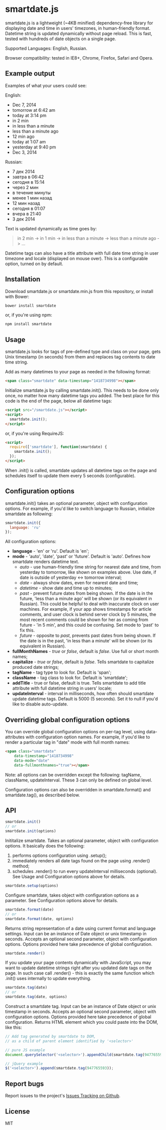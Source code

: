 # smartdate.js

smartdate.js is a lightweight (~4KB minified) dependency-free library
for displaying date and time in users' timezones, in human-friendly
format. Datetime string is updated dynamically without page reload. This
is fast, tested with hundreds of date objects on a single page.

Supported Languages: English, Russian.

Browser compatibility: tested in IE8+, Chrome, Firefox, Safari and
Opera.

## Example output

Examples of what your users could see:

English:

- Dec 7, 2014
- tomorrow at 6:42 am
- today at 3:14 pm
- in 2 min
- in less than a minute
- less than a minute ago
- 12 min ago
- today at 1:07 am
- yesterday at 9:40 pm
- Dec 3, 2014

Russian:

- 7 дек 2014
- завтра в 06:42
- сегодня в 15:14
- через 2 мин
- в течение минуты
- менее 1 мин назад
- 12 мин назад
- сегодня в 01:07
- вчера в 21:40
- 3 дек 2014

Text is updated dynamically as time goes by:
> in 2 min -> in 1 min -> in less than a minute -> less than a minute ago -> ... 

Datetime tags can also have a title attribute with full date time string
in user timezone and locale (displayed on mouse over). This is a
configurable option, turned on by default.

## Installation

Download smartdate.js or smartdate.min.js from this repository, or
install with Bower:

```sh
bower install smartdate
```

or, if you're using npm:

```sh
npm install smartdate
```

## Usage

smartdate.js looks for tags of pre-defined type and class on your page,
gets Unix timestamp (in seconds) from them and replaces tag contents to
date time string.

Add as many datetimes to your page as needed in the following format:

```html
<span class="smartdate" data-timestamp="1418734998"></span>
```

Initialize smartdate.js by calling smartdate.init(). This needs to be
done only once, no matter how many datetime tags you added. The best
place for this code is the end of the page, below all datetime tags:

```html
<script src="/smartdate.js"></script>
<script>
  smartdate.init();
</script>
```

or, if you're using RequireJS:

```html
<script>
  require(['smartdate'], function(smartdate) {
    smartdate.init();
  });
</script>
```

When .init() is called, smartdate updates all datetime tags on the page
and schedules itself to update them every 5 seconds (configurable).

## Configuration options

smartdate.init() takes an optional parameter, object with configuration
options. For example, if you'd like to switch language to Russian,
initialize smartdate as following:

```js
smartdate.init({
  language: 'ru'
});
```

All configuration options:

- **language** - 'en' or 'ru'. Default is 'en';
- **mode** - 'auto', 'date', 'past' or 'future'. Default is 'auto'. Defines how
  smartdate renders datetime text. 
    * *auto* - use human-friendly time string for nearest date and time, 
      from yesterday to tomorrow, like shown on examples above. Use date, 
      if date is outside of yesterday <-> tomorrow interval;
    * *date* - always show dates, even for nearest date and time; 
    * *datetime* - show date and time up to minutes; 
    * *past* - prevent future dates from being shown. If the date is in the 
      future, 'less than a minute ago' will be shown (or its equivalent in 
      Russian). This could be helpful to deal with inaccurate clock on user
      machines. For example, if your app shows timestamps for article comments,
      and user clock is behind server clock by 5 minutes, the most recent 
      comments could be shown for her as coming from future - 'in 5 min', and
      this could be confusing. Set mode to 'past' to fix this.
    * *future* - opposite to *past*, prevents past dates from being shown. If 
      the date is in the past, 'in less than a minute' will be shown (or its 
      equivalent in Russian).
- **fullMonthNames** - *true* or *false*, default is *false*. Use full or short
  month names;
- **capitalize** - *true* or *false*, default is *false*. Tells smartdate to
  capitalize produced date strings;
- **tagName** - tag type to look for. Default is 'span';
- **className** - tag class to look for. Default is 'smartdate';
- **addTitle** - true or false, default is true. Tells smartdate to add
  title attribute with full datetime string in users' locale;
- **updateInterval** - interval in milliseconds, how often should smartdate 
  update datetime tags. Default is 5000 (5 seconds). Set it to null if you'd 
  like to disable auto-update.
  
## Overriding global configuration options

You can override global configuration options on per-tag level, using 
data-attributes with configuration option names. For example, if you'd like 
to render a particular tag in "date" mode with full month names:

```html
<span class="smartdate" 
    data-timestamp="1418734998" 
    data-mode="date" 
    data-fullmonthnames="true"></span>
```

Note: all options can be overridden except the following: tagName, className,
updateInterval. These 3 can only be defined on global level.

Configuration options can also be overridden in smartdate.format() and 
smartdate.tag(), as described below.

  
## API

```js
smartdate.init()
// or
smartdate.init(options)
```
Inititalize smartdate. Takes an optional parameter, object with configuration
options. It basically does the following:
  1. performs options configuration using .setup(); 
  2. immediately renders all date tags found on the page using .render() method;
  3. schedules .render() to run every updateInterval milliseconds (optional). 
See Usage and Configuration options above for details.


```js
smartdate.setup(options)
```
Configure smartdate, takes object with configuration options as a parameter. 
See Configuration options above for details.


```js
smartdate.format(date)
// or
smartdate.format(date, options)
```
Returns string representation of a date using current format and language 
settings. Input can be an instance of Date object or unix timestamp in seconds.
Accepts an optional second parameter, object with configuration options. 
Options provided here take precedence of global configuration.


```js
smartdate.render()
```
If you update your page contents dynamically with JavaScript, you may want
to update datetime strings right after you updated date tags on the page. 
In such case call .render() - this is exactly the same function which .init() 
uses internally to update everything.


```js
smartdate.tag(date)
// or
smartdate.tag(date, options)
```
Construct a smartdate tag. Input can be an instance of Date object or unix 
timestamp in seconds. Accepts an optional second parameter, object with 
configuration options. Options provided here take precedence of global 
configuration. Returns HTML element which you could paste into the DOM, 
like this:
 
```js
// Add tag generated by smartdate to DOM, 
// as a child of parent element identified by '<selector>'

// pure JS example
document.querySelector('<selector>').appendChild(smartdate.tag(947765593));

// jQuery example
$('<selector>').append(smartdate.tag(947765593));
```


## Report bugs

Report issues to the project's [Issues Tracking on Github](https://github.com/ivelum/smartdate/issues).


## License

MIT

